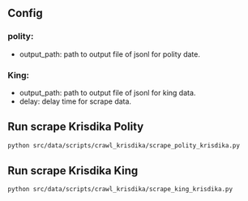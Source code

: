 ## Config
### polity:
- output_path: path to output file of jsonl for polity date.
### King:
- output_path: path to output file of jsonl for king data.
- delay: delay time for scrape data.

## Run scrape Krisdika Polity
```bash
python src/data/scripts/crawl_krisdika/scrape_polity_krisdika.py
```

## Run scrape Krisdika King
```bash
python src/data/scripts/crawl_krisdika/scrape_king_krisdika.py
```